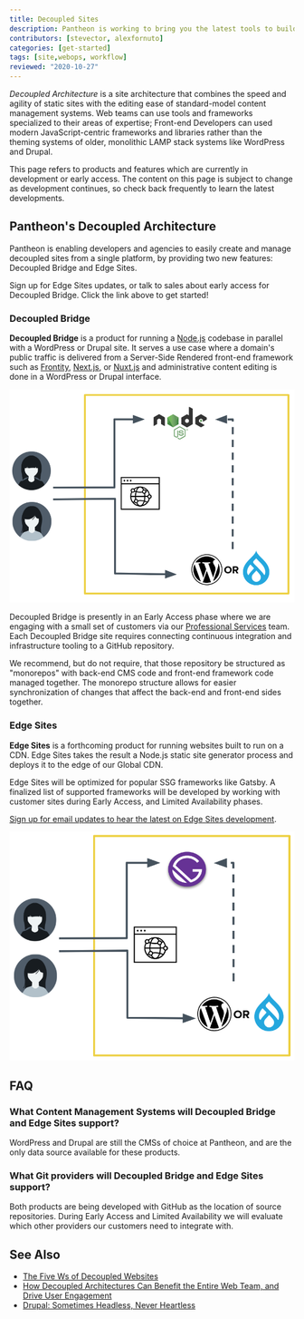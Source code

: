 ```yaml
---
title: Decoupled Sites
description: Pantheon is working to bring you the latest tools to build decoupled sites.
contributors: [stevector, alexfornuto]
categories: [get-started]
tags: [site,webops, workflow]
reviewed: "2020-10-27"
---
```


<p><dfn id="decoupled">Decoupled Architecture</dfn> is a site architecture that combines the speed and agility of static sites with the editing ease of standard-model content management systems. Web teams can use tools and frameworks specialized to their areas of expertise; Front-end Developers can used modern JavaScript-centric frameworks and libraries rather than the theming systems of older, monolithic LAMP stack systems like WordPress and Drupal.</p>

<Alert title="Feature Preview" type="info">

This page refers to products and features which are currently in development or early access. The content on this page is subject to change as development continues, so check back frequently to learn the latest developments.

</Alert>

## Pantheon's Decoupled Architecture

Pantheon is enabling developers and agencies to easily create and manage decoupled sites from a single platform, by providing two new features: Decoupled Bridge and Edge Sites.

<Enablement link="https://pantheon.io/decoupled-cms?docs" title="Sign up for updates!">

Sign up for Edge Sites updates, or talk to sales about early access for Decoupled Bridge. Click the link above to get started!

</Enablement>

### Decoupled Bridge

**Decoupled Bridge** is a product for running a [Node.js](https://nodejs.org/) codebase in parallel with a WordPress or Drupal site.
It serves a use case where a domain's public traffic is delivered from a Server-Side Rendered front-end framework such as [Frontity](https://frontity.org/), [Next.js](https://nextjs.org/), or [Nuxt.js](https://nuxtjs.org/) and administrative content editing is done in a WordPress or Drupal interface.

![A flow diagram of the Decoupled Bridge architecture](../images/decoupled/decoupled-bridge-diagram.png)

Decoupled Bridge is presently in an Early Access phase where we are engaging with a small set of customers via our [Professional Services](/professional-services) team.
Each Decoupled Bridge site requires connecting continuous integration and infrastructure tooling to a GitHub repository.

We recommend, but do not require, that those repository be structured as "monorepos" with back-end CMS code and front-end framework code managed together.
The monorepo structure allows for easier synchronization of changes that affect the back-end and front-end sides together.

### Edge Sites

**Edge Sites** is a forthcoming product for running websites built to run on a CDN.
Edge Sites takes the result a Node.js static site generator process and deploys it to the edge of our Global CDN.

Edge Sites will be optimized for popular SSG frameworks like Gatsby.
A finalized list of supported frameworks will be developed by working with customer sites during Early Access, and Limited Availability phases.

[Sign up for email updates to hear the latest on Edge Sites development](https://pantheon.io/decoupled-cms?docs).

![A flow diagram of the Edge Sites architecture](../images/decoupled/edge-sites-diagram.png)

## FAQ

### What Content Management Systems will Decoupled Bridge and Edge Sites support?

WordPress and Drupal are still the CMSs of choice at Pantheon, and are the only data source available for these products.

### What Git providers will Decoupled Bridge and Edge Sites support?

Both products are being developed with GitHub as the location of source repositories.
During Early Access and Limited Availability we will evaluate which other providers our customers need to integrate with.

## See Also

- [The Five Ws of Decoupled Websites](https://2020.wpcampus.org/schedule/the-five-ws-of-decoupled-websites/)
- [How Decoupled Architectures Can Benefit the Entire Web Team, and Drive User Engagement](https://pantheon.io/blog/decoupled-architectures-can-benefit-every-member-of-web-team)
- [Drupal: Sometimes Headless, Never Heartless](https://pantheon.io/blog/drupal-sometimes-headless-never-heartless)
